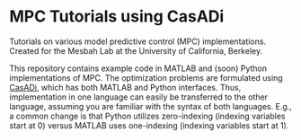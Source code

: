 # MPC Tutorials using CasADi

Tutorials on various model predictive control (MPC) implementations. Created for the Mesbah Lab at the University of California, Berkeley.

This repository contains example code in MATLAB and (soon) Python implementations of MPC. The optimization problems are formulated using [CasADi](), which has both MATLAB and Python interfaces. Thus, implementation in one language can easily be transferred to the other language, assuming you are familiar with the syntax of both languages. E.g., a common change is that Python utilizes zero-indexing (indexing variables start at 0) versus MATLAB uses one-indexing (indexing variables start at 1).
